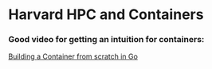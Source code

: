 # Harvard HPC and Containers

### Good video for getting an intuition for containers:

[Building a Container from scratch in Go](https://www.youtube.com/watch?v=Utf-A4rODH8)